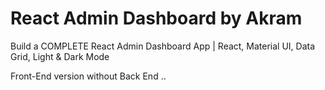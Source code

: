# React Admin Dashboard by Akram

Build a COMPLETE React Admin Dashboard App | React, Material UI, Data Grid, Light & Dark Mode

Front-End version without Back End ..